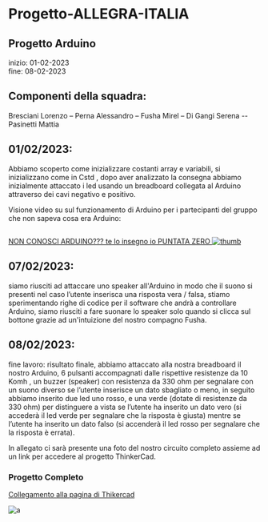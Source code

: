 # Progetto-ALLEGRA-ITALIA
## Progetto Arduino 

inizio: 01-02-2023	
fine: 08-02-2023 

## Componenti della squadra: 

Bresciani Lorenzo – Perna Alessandro – Fusha Mirel – Di Gangi Serena -- Pasinetti Mattia  

 

## 01/02/2023:  

Abbiamo scoperto come inizializzare costanti array e variabili, si inizializzano come in Cstd , dopo aver analizzato la consegna abbiamo inizialmente attaccato i led usando un breadboard collegata al Arduino attraverso dei cavi negativo e positivo. 

 

Visione video su sul funzionamento di Arduino per i partecipanti del gruppo che non sapeva cosa era Arduino: <br> 
##
[NON CONOSCI ARDUINO??? te lo insegno io PUNTATA ZERO ![thumb](https://i.imgur.com/wRrlatd.jpeg)](https://youtu.be/RuttlCNnmVA)

## 07/02/2023: 

 siamo riusciti ad attaccare uno speaker all'Arduino in modo che il suono si presenti nel caso l’utente inserisca una risposta vera / falsa, stiamo sperimentando righe di codice per il software che andrà a controllare Arduino, siamo riusciti a fare suonare lo speaker solo quando si clicca sul bottone grazie ad un'intuizione del nostro compagno Fusha. 

 

## 08/02/2023: 

 fine lavoro: risultato finale, abbiamo attaccato alla nostra breadboard il nostro Arduino, 6 pulsanti accompagnati dalle rispettive resistenze da 10 Komh , un buzzer (speaker) con resistenza da 330 ohm per segnalare con un suono diverso se l’utente inserisce un dato sbagliato o meno, in seguito abbiamo inserito due led uno rosso, e una verde (dotate di resistenze da 330 ohm) per distinguere a vista se l’utente ha inserito un dato vero (si accederà il led verde per segnalare che la risposta è giusta) mentre se l’utente ha inserito un dato falso (si accenderà il led rosso per segnalare che la risposta è errata). 

In allegato ci sarà presente una foto del nostro circuito completo assieme ad un link per accedere al progetto ThinkerCad. 
### Progetto Completo
[Collegamento alla pagina di Thikercad](https://www.tinkercad.com/things/4uLvf9hK6k3?sharecode=T54ZDOl_-0U8An-RBz6f-RuikNFHTi8sgLFsIUhpuMM)

![a](https://i.imgur.com/8rXkutu.png)

